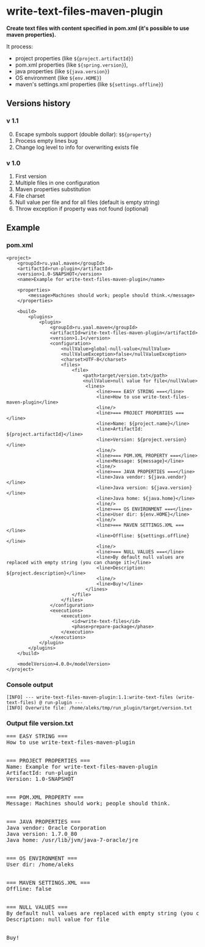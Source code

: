 #  write-text-files-maven-plugin
**Create text files with content specified in pom.xml (it's possible to use maven properties).**

It process:
* project properties (like `${project.artifactId}`)
* pom.xml properties (like `${spring.version}`),
* java properties (like `${java.version}`)
* OS environment (like `${env.HOME}`)
* maven's settings.xml properties (like `${settings.offline}`)


## Versions history
### v 1.1
0. Escape symbols support (double dollar): `$${property}`
1. Process empty lines bug
2. Change log level to info for overwriting exists file

### v 1.0
1. First version
2. Multiple files in one configuration
3. Maven properties substitution
4. File charset
5. Null value per file and for all files (default is empty string)
6. Throw exception if property was not found (optional)

## Example

### pom.xml
```
<project>
    <groupId>ru.yaal.maven</groupId>
    <artifactId>run-plugin</artifactId>
    <version>1.0-SNAPSHOT</version>
    <name>Example for write-text-files-maven-plugin</name>

    <properties>
        <message>Machines should work; people should think.</message>
    </properties>

    <build>
        <plugins>
            <plugin>
                <groupId>ru.yaal.maven</groupId>
                <artifactId>write-text-files-maven-plugin</artifactId>
                <version>1.1</version>
                <configuration>
                    <nullValue>global-null-value</nullValue>
                    <nullValueException>false</nullValueException>
                    <charset>UTF-8</charset>
                    <files>
                        <file>
                            <path>target/version.txt</path>
                            <nullValue>null value for file</nullValue>
                             <lines>
                                 <line>=== EASY STRING ===</line>
                                 <line>How to use write-text-files-maven-plugin</line>
                                 <line/>
                                 <line>=== PROJECT PROPERTIES ===</line>
                                 <line>Name: ${project.name}</line>
                                 <line>ArtifactId: ${project.artifactId}</line>
                                 <line>Version: ${project.version}</line>
                                 <line/>
                                 <line>=== POM.XML PROPERTY ===</line>
                                 <line>Message: ${message}</line>
                                 <line/>
                                 <line>=== JAVA PROPERTIES ===</line>
                                 <line>Java vendor: ${java.vendor}</line>
                                 <line>Java version: ${java.version}</line>
                                 <line>Java home: ${java.home}</line>
                                 <line/>
                                 <line>=== OS ENVIRONMENT ===</line>
                                 <line>User dir: ${env.HOME}</line>
                                 <line/>
                                 <line>=== MAVEN SETTINGS.XML ===</line>
                                 <line>Offline: ${settings.offline}</line>
                                 <line/>
                                 <line>=== NULL VALUES ===</line>
                                 <line>By default null values are replaced with empty string (you can change it)</line>
                                 <line>Description: ${project.description}</line>
                                 <line/>
                                 <line>Buy!</line>
                             </lines>
                        </file>
                    </files>
                </configuration>
                <executions>
                    <execution>
                        <id>write-text-files</id>
                        <phase>prepare-package</phase>
                    </execution>
                </executions>
            </plugin>
        </plugins>
    </build>

    <modelVersion>4.0.0</modelVersion>
</project>
```
### Console output
```
[INFO] --- write-text-files-maven-plugin:1.1:write-text-files (write-text-files) @ run-plugin ---
[INFO] Overwrite file: /home/aleks/tmp/run_plugin/target/version.txt
```
### Output file version.txt

<pre>
=== EASY STRING ===
How to use write-text-files-maven-plugin
<br/>
=== PROJECT PROPERTIES ===
Name: Example for write-text-files-maven-plugin
ArtifactId: run-plugin
Version: 1.0-SNAPSHOT
<br/>
=== POM.XML PROPERTY ===
Message: Machines should work; people should think.
<br/>
=== JAVA PROPERTIES ===
Java vendor: Oracle Corporation
Java version: 1.7.0_80
Java home: /usr/lib/jvm/java-7-oracle/jre
<br/>
=== OS ENVIRONMENT ===
User dir: /home/aleks
<br/>
=== MAVEN SETTINGS.XML ===
Offline: false
<br/>
=== NULL VALUES ===
By default null values are replaced with empty string (you can change it)
Description: null value for file
<br/>
Buy!
</pre>

